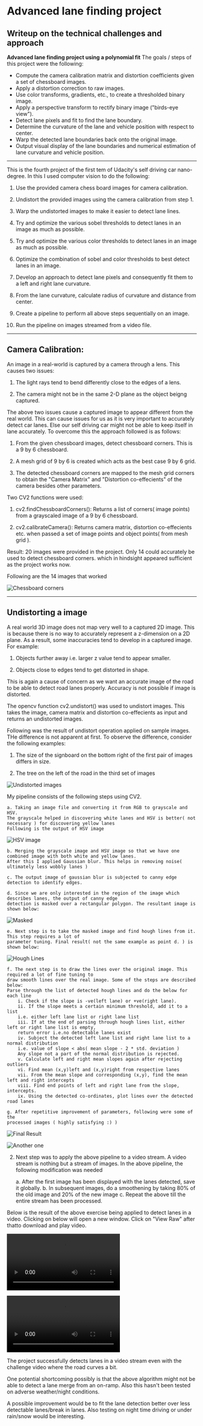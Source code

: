 # **Advanced lane finding project** 

## Writeup on the technical challenges and approach

**Advanced lane finding project using a polynomial fit**
The goals / steps of this project were the following:
* Compute the camera calibration matrix and distortion coefficients given a set of chessboard images.
* Apply a distortion correction to raw images.
* Use color transforms, gradients, etc., to create a thresholded binary image.
* Apply a perspective transform to rectify binary image ("birds-eye view").
* Detect lane pixels and fit to find the lane boundary.
* Determine the curvature of the lane and vehicle position with respect to center.
* Warp the detected lane boundaries back onto the original image.
* Output visual display of the lane boundaries and numerical estimation of lane curvature and vehicle position.


[//]: # (Image References)

[image1]: ./output_images/Camera_calibration_1.png "Camera Calibration Image"

[image2]: ./output_images/Image_undistortion.png "Undistorting an Image"

[image3]: ./output_images/Image_warping.png "Warped Image"

[image4]: ./output_images/Image_thresholding.png "Sobel Threshold Image"

[image5]: ./output_images/Image_HLS.png "Colour thresholds for Line detection"

[image6]: ./output_images/Image_combinedThresholding.png "Combined thresholds"

[image7]: ./output_images/Image_LaneDetection.png "Lane detection"

[image8]: ./output_images/Image_LaneDetection_slidingwindow.png "Lane detection with sliding window"

[image9]: ./output_images/Image_LaneMapped_straight.png "Final Lane mapped straight lines"

[image10]: ./output_images/Image_LaneMapped_curved_yellow1.png "Final Lane mapped yellow on bright road"

[image11]: ./output_images/Image_LaneMapped_curved_yellow2.png "Final Lane mapped yellow on dark road"

---

This is the fourth project of the first tem of Udacity's self driving car nano-degree. In this I used computer vision to do the following:

1) Use the provided camera chess board images for camera calibration.

2) Undistort the provided images using the camera calibration from step 1.

3) Warp the undistorted images to make it easier to detect lane lines.

4) Try and optimize the various sobel thresholds to detect lanes in an image as much as possible.

5) Try and optimize the various color thresholds to detect lanes in an image as much as possible.

6) Optimize the combination of sobel and color thresholds to best detect lanes in an image.

7) Develop an approach to detect lane pixels and consequently fit them to a left and right lane curvature.

8) From the lane curvature, calculate radius of curvature and distance from center.

9) Create a pipeline to perform all above steps sequentially on an image.

10) Run the pipeline on images streamed from a video file.


---


## Camera Calibration:

An image in a real-world is captured by a camera through a lens. This causes two issues:

1) The light rays tend to bend differently close to the edges of a lens. 

2) The camera might not be in the same 2-D plane as the object beigng captured. 

The above two issues cause a captured image to appear different from the real world. This can cause issues for us as it is very important to accurately detect car lanes. Else our self driving car might not be able to keep itself in lane accurately. To overcome this the approach followed is as follows:

1) From the given chessboard images, detect chessboard corners. This is a 9 by 6 chessboard.

2) A mesh grid of 9 by 6 is created which acts as the best case 9 by 6 grid.

3) The detected chessboard corners are mapped to the mesh grid corners to obtain the "Camera Matrix" and "Distortion co-effecients" of the camera besides other parameters. 

Two CV2 functions were used:

1) cv2.findChessboardCorners(): Returns a list of corners( image points) from a grayscaled image of a 9 by 6 chessboard.

2) cv2.calibrateCamera(): Returns camera matrix, distortion co-effecients etc. when passed a set of image points and object points( from mesh grid ). 

Result: 20 images were provided in the project. Only 14 could accurately be used to detect chessboard corners. which in hindsight appeared sufficient as the project works now.

Following are the 14 images that worked

![Chessboard corners][image1]


---

## Undistorting a image

A real world 3D image does not map very well to a captured 2D image. This is because there is no way to accurately represent a z-dimension on a 2D plane. As a result, some inaccuracies tend to develop in a captured image. For example:

1) Objects further away i.e. larger z value tend to appear smaller.

2) Objects close to edges tend to get distorted in shape.

This is again a cause of concern as we want an accurate image of the road to be able to detect road lanes properly. Accuracy is not possible if image is distorted. 

The opencv function cv2.undistort() was used to undistort images. This takes the image, camera matrix and distortion co-effecients as input and returns an undistorted images. 

Following was the result of undistort operation applied on sample images. THe difference is not apparent at first. To observe the difference, consider the following examples:

1) The size of the signboard on the bottom right of the first pair of images differs in size.

2) The tree on the left of the road in the third set of images

![Undistorted images][image2]

My pipeline consists of the following steps using CV2.

	a. Taking an image file and converting it from RGB to grayscale and HSV. 
	The grayscale helped in discovering white lanes and HSV is better( not necessary ) for discovering yellow lanes
	Following is the output of HSV image

![HSV image][image3]

	b. Merging the grayscale image and HSV image so that we have one combined image with both white and yellow lanes.
	After this I applied Gaussian blur. This helps in removing noise( ultimately less wobbly lanes )

	c. The output image of gaussian blur is subjected to canny edge detection to identify edges.

	d. Since we are only interested in the region of the image which describes lanes, the output of canny edge 
	detection is masked over a rectangular polygon. The resultant image is shown below:

![Masked][image4]

	e. Next step is to take the masked image and find hough lines from it. This step requires a lot of
	parameter tuning. Final result( not the same example as point d. ) is shown below:

![Hough Lines][image5]

	f. The next step is to draw the lines over the original image. This required a lot of fine tuning to
	draw smooth lines over the real image. Some of the steps are described below:
	Parse through the list of detected hough lines and do the below for each line
		i. Check if the slope is -ve(left lane) or +ve(right lane).
		ii. If the slope meets a certain minimum threshold, add it to a list
		i.e. either left lane list or right lane list
		iii. If at the end of parsing through hough lines list, either left or right lane list is empty,
		return error i.e.no detectable lanes exist
		iv. Subject the detected left lane list and right lane list to a normal distribution
		i.e. value of slope < abs( mean slope - 2 * std. deviation )
		Any slope not a part of the normal distribution is rejected.
		v. Calculate left and right mean slopes again after rejecting outliers
		vi. Find mean (x,y)left and (x,y)right from respective lanes
		vii. From the mean slope and corresponding (x,y), find the mean left and right intercepts
		viii. Find end points of left and right lane from the slope, intercepts.
		ix. Using the detected co-ordinates, plot lines over the detected road lanes 
	
	g. After repetitive improvement of parameters, following were some of the
	processed images ( highly satisfying :) )

![Final Result][image6]

![Another one][image7]

2. Next step was to apply the above pipeline to a video stream. A video stream is nothing but a stream of images.
In the above pipeline, the following modification was needed

	a. After the first image has been displayed with the lanes detected, save it globally.
	b. In subsequent images, do a smoothening by taking 80% of the old image and 20% of the new image
	c. Repeat the above till the entire stream has been processed.

Below is the result of the above exercise being applied to detect lanes in a video. Clicking on below will open a new window.
Click on "View Raw" after thatto download and play video.

![Straight Lanes](./test_videos_output/solidYellowLeft.mp4)

![Curved Lanes](./test_videos_output/challenge.mp4)


The project successfully detects lanes in a video stream even with the challenge video where the road curves a bit. 


One potential shortcoming possibly is that the above algorithm might not be able to detect a lane merge from an on-ramp. Also this hasn't 
been tested on adverse weather/night conditions.


A possible improvement would be to fit the lane detection better over less detectable lanes/break in lanes. Also testing on night time driving
or under rain/snow would be interesting.
